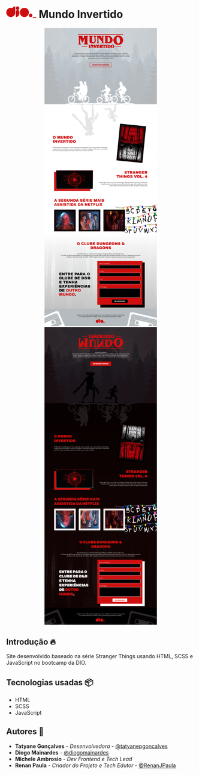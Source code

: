 <h1>
  <img src="./src/images/dio-logo.png" alt="logo da DIO" width="80px">
  Mundo Invertido
</h1>

<div align="center">
  <img src="./src/images/Preview-Mundo-Normal.png" alt="Mundo Normal" width="300px">
  <img src="./src/images/Preview-Mundo-Invertido.png" alt="Mundo Invertido" width="300px">
</div>

## Introdução 🔥
Site desenvolvido baseado na série Stranger Things usando HTML, SCSS e JavaScript no bootcamp da DIO. 

## Tecnologias usadas 📦
- HTML
- SCSS
- JavaScript

## Autores 👷

- **Tatyane Gonçalves** - *Desenvolvedora* - [@tatyanepgoncalves](https://github.com/tatyanepgoncalves)
- **Diogo Mainardes** - [@diogomainardes](https://github.com/diogomainardes)
- **Michele Ambrosio** - *Dev Frontend e Tech Lead* [](https://github.com/micheleambrosio)
- **Renan Paula** - *Criador do Projeto e Tech Edutor* - [@RenanJPaula](https://github.com/RenanJPaula)